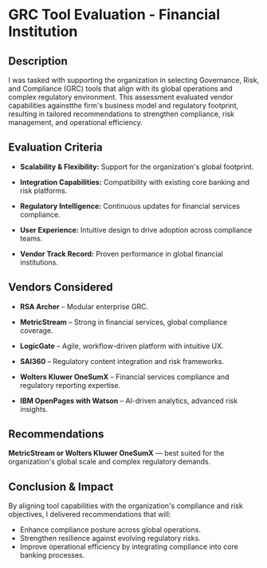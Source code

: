 <h1>GRC Tool Evaluation - Financial Institution</h1>

<h2>Description</h2>

I was tasked with supporting the organization in selecting Governance, Risk, and Compliance (GRC) tools that align with its global operations and complex regulatory environment. This assessment evaluated vendor capabilities againstthe firm's business model and regulatory footprint, resulting in tailored recommendations to strengthen compliance, risk management, and operational efficiency.

<h2>Evaluation Criteria</h2>

- **Scalability & Flexibility:** Support for the organization's global footprint.

- **Integration Capabilities:** Compatibility with existing core banking and risk platforms.

- **Regulatory Intelligence:** Continuous updates for financial services compliance.

- **User Experience:** Intuitive design to drive adoption across compliance teams.

- **Vendor Track Record:** Proven performance in global financial institutions.

<h2>Vendors Considered </h2>

- **RSA Archer** – Modular enterprise GRC.

- **MetricStream** – Strong in financial services, global compliance coverage.

- **LogicGate** – Agile, workflow-driven platform with intuitive UX.

- **SAI360** – Regulatory content integration and risk frameworks.

- **Wolters Kluwer OneSumX** – Financial services compliance and regulatory reporting expertise.

- **IBM OpenPages with Watson** – AI-driven analytics, advanced risk insights.


<h2>Recommendations</h2>

**MetricStream or Wolters Kluwer OneSumX** — best suited for the organization's global scale and complex regulatory demands.

<h2>Conclusion & Impact</h2>

By aligning tool capabilities with the organization's compliance and risk objectives, I delivered recommendations that will:<br>
- Enhance compliance posture across global operations.<br>
- Strengthen resilience against evolving regulatory risks.<br>
- Improve operational efficiency by integrating compliance into core banking processes.











<!--
 ```diff
- text in red
+ text in green
! text in orange
# text in gray
@@ text in purple (and bold)@@
```
--!>
